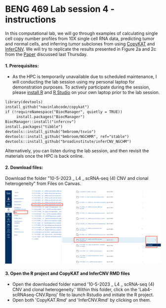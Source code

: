 # BENG 469 Lab session 4 - instructions

In this computational lab, we will go through examples of calculating single cell copy number profiles from 10X single cell RNA data, predicting tumor and normal cells, and inferring tumor subclones from using [CopyKAT](https://github.com/navinlabcode/copykat) and [InferCNV](https://github.com/broadinstitute/inferCNV/wiki). We will try to replicate the results presented in Figure 2a and 2c from the [Paper](https://www.nature.com/articles/s41587-020-00795-2) discussed last Thursday.

#### 1. Prerequisites:

- As the HPC is temporarily unavailable due to scheduled maintenance, I will conducting the lab session using my personal laptop for demonstration purposes. To actively participate during the session, please [install R](https://cran.r-project.org/) and [R Studio](https://posit.co/download/rstudio-desktop/) on your own laptop prior to the lab session.

```
library(devtools)
install_github("navinlabcode/copykat")
if (!requireNamespace("BiocManager", quietly = TRUE))
     install.packages("BiocManager")
BiocManager::install("infercnv")
install.packages("tibble")
devtools::install_github("bmbroom/tsvio")
devtools::install_github("bmbroom/NGCHMR", ref="stable")
devtools::install_github("broadinstitute/inferCNV_NGCHM")
```


Alternatively, you can listen during the lab session, and then revisit the materials once the HPC is back online.

#### 2. Download files:
Download the folder "10-5-2023 _ L4 _ scRNA-seq (4) CNV and clonal heterogeneity" from Files on Canvas.
<p><img width="1000" src="https://github.com/MingyuYang-Yale/BENG469/blob/main/SP21/download-1.png" alt="foo bar" title="train &amp; tracks" /></p>

#### 3. Open the R project and **CopyKAT** and **InferCNV** RMD files

- Open the downloaded folder named '10-5-2023 _ L4 _ scRNA-seq (4) CNV and clonal heterogeneity.' Within this folder, click on the 'Lab4-scRNAseq-CNV.Rproj' file to launch Rstudio and initiate the R project. 
- Open both 'CopyKAT.Rmd' and 'InferCNV.Rmd' by clicking on them.
